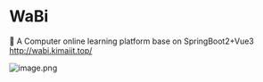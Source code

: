 # WaBi
🎉 A Computer online learning platform base on SpringBoot2+Vue3  
 http://wabi.kimaiit.top/

![image.png](https://p6-juejin.byteimg.com/tos-cn-i-k3u1fbpfcp/3662236e3157408ba01d5307456aafd4~tplv-k3u1fbpfcp-watermark.image?)
